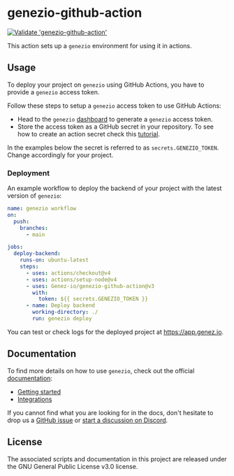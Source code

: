 # genezio-github-action

[![Validate 'genezio-github-action'](https://github.com/Genez-io/genezio-github-action/actions/workflows/test.yml/badge.svg)](https://github.com/Genez-io/genezio-github-action/actions/workflows/test.yml)

This action sets up a `genezio` environment for using it in actions.

## Usage

To deploy your project on `genezio` using GitHub Actions, you have to provide a `genezio` access token.

Follow these steps to setup a `genezio` access token to use GitHub Actions:

- Head to the `genezio` [dashboard](https://app.genez.io/settings/tokens) to generate a `genezio` access token.
- Store the access token as a GitHub secret in your repository. To see how to create an action secret check this [tutorial](https://docs.github.com/en/actions/security-guides/encrypted-secrets?tool=webui#creating-encrypted-secrets-for-a-repository).

In the examples below the secret is referred to as `secrets.GENEZIO_TOKEN`. Change accordingly for your project.

### Deployment

An example workflow to deploy the backend of your project with the latest version of `genezio`:

```yaml
name: genezio workflow
on:
  push:
    branches:
      - main

jobs:
  deploy-backend:
    runs-on: ubuntu-latest
    steps:
      - uses: actions/checkout@v4
      - uses: actions/setup-node@v4
      - uses: Genez-io/genezio-github-action@v3
        with:
          token: ${{ secrets.GENEZIO_TOKEN }}
      - name: Deploy backend
        working-directory: ./
        run: genezio deploy
```

You can test or check logs for the deployed project at https://app.genez.io.

## Documentation

To find more details on how to use `genezio`, check out the official [documentation](https://genez.io/docs):

- [Getting started](https://genezio.com/docs/getting-started/)
- [Integrations](https://docs.genez.io/genezio-documentation/integrations)

If you cannot find what you are looking for in the docs, don't hesitate to drop us a [GitHub issue](https://github.com/Genez-io/genezio/issues) or [start a discussion on Discord](https://discord.gg/uc9H5YKjXv).

## License

The associated scripts and documentation in this project are released under the GNU General Public License v3.0 license.
